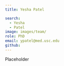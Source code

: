 ```yaml
---
title: Yesha Patel

search:
  - Yesha 
  - Patel
image: images/team/
role: PhD
email: ypatel@med.usc.edu
github: 
---
```


Placeholder

